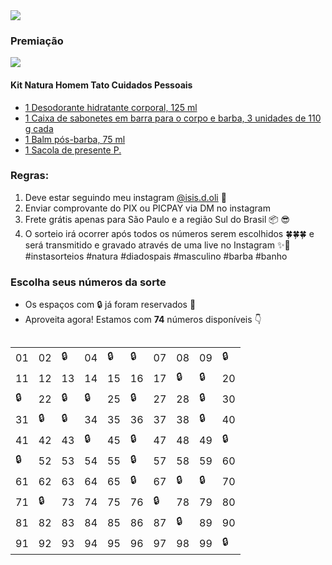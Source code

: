 <img src="https://user-images.githubusercontent.com/5923706/125210608-4dd93c00-e277-11eb-9a22-48676b4d5e55.png" >

### Premiação

<img src="https://user-images.githubusercontent.com/5923706/126053045-8482e492-1309-4f8f-90d9-f29b6ac8c31e.png" >

#### Kit Natura Homem Tato Cuidados Pessoais

- [1 Desodorante hidratante corporal, 125 ml](https://www.natura.com.br/p/presente-natura-homem-tato-cuidados-pessoais/105309?consultoria=isisdoliveira)
- [1 Caixa de sabonetes em barra para o corpo e barba, 3 unidades de 110 g cada](https://www.natura.com.br/p/presente-natura-homem-tato-cuidados-pessoais/105309?consultoria=isisdoliveira)
- [1 Balm pós-barba, 75 ml](https://www.natura.com.br/p/presente-natura-homem-tato-cuidados-pessoais/105309?consultoria=isisdoliveira)
- [1 Sacola de presente P.](https://www.natura.com.br/p/presente-natura-homem-tato-cuidados-pessoais/105309?consultoria=isisdoliveira)

### Regras:

1. Deve estar seguindo meu instagram <a href="https://www.instagram.com/isis.d.oli" class="fa fa-instagram">@isis.d.oli</a> 🎉
2. Enviar comprovante do PIX ou PICPAY via DM no instagram
4. Frete grátis apenas para São Paulo e a região Sul do Brasil 📦 😎
5. O sorteio irá ocorrer após todos os números serem escolhidos 🍀🍀🍀 e será transmitido e gravado através de uma live no Instagram ✨💫 #instasorteios #natura #diadospais #masculino #barba #banho

### Escolha seus números da sorte

- Os espaços com 🔒 já foram reservados 🧐
- Aproveita agora! Estamos com **74** números disponíveis 👇

<div style="overflow-x:auto;">
 <table>
  <tr>
    <td>01</td>
    <td>02</td>
    <td>🔒</td>
    <td>04</td>
    <td>🔒</td>
    <td>🔒</td>
    <td>07</td>
    <td>08</td>
    <td>09</td>
    <td>🔒</td>
  </tr>
  <tr>
    <td>11</td>
    <td>12</td>
    <td>13</td>
    <td>14</td>
    <td>15</td>
    <td>16</td>
    <td>17</td>
    <td>🔒</td>
    <td>🔒</td>
    <td>20</td>
  </tr>
  <tr>
    <td>🔒</td>
    <td>22</td>
    <td>🔒</td>
    <td>🔒</td>
    <td>25</td>
    <td>🔒</td>
    <td>27</td>
    <td>28</td>
    <td>🔒</td>
    <td>30</td>
  </tr>
  <tr>
    <td>31</td>
    <td>🔒</td>
    <td>🔒</td>
    <td>34</td>
    <td>35</td>
    <td>36</td>
    <td>37</td>
    <td>38</td>
    <td>🔒</td>
    <td>40</td>
  </tr>
  <tr>
    <td>41</td>
    <td>42</td>
    <td>43</td>
    <td>🔒</td>
    <td>45</td>
    <td>🔒</td>
    <td>47</td>
    <td>48</td>
    <td>49</td>
    <td>🔒</td>
  </tr>
  <tr>
    <td>🔒</td>
    <td>52</td>
    <td>53</td>
    <td>54</td>
    <td>55</td>
    <td>🔒</td>
    <td>57</td>
    <td>58</td>
    <td>59</td>
    <td>60</td>
  </tr>
  <tr>
    <td>61</td>
    <td>62</td>
    <td>63</td>
    <td>64</td>
    <td>65</td>
    <td>🔒</td>
    <td>67</td>
    <td>🔒</td>
    <td>🔒</td>
    <td>70</td>
  </tr>
  <tr>
    <td>71</td>
    <td>🔒</td>
    <td>73</td>
    <td>74</td>
    <td>75</td>
    <td>76</td>
    <td>🔒</td>
    <td>78</td>
    <td>79</td>
    <td>80</td>
  </tr>
  <tr>
    <td>81</td>
    <td>82</td>
    <td>83</td>
    <td>84</td>
    <td>85</td>
    <td>86</td>
    <td>87</td>
    <td>🔒</td>
    <td>89</td>
    <td>90</td>
  </tr>
  <tr>
    <td>91</td>
    <td>92</td>
    <td>93</td>
    <td>94</td>
    <td>95</td>
    <td>96</td>
    <td>97</td>
    <td>98</td>
    <td>99</td>
    <td>🔒</td>
  </tr>
</table>
</div>

  

